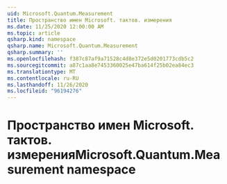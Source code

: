 ```yaml
---
uid: Microsoft.Quantum.Measurement
title: Пространство имен Microsoft. тактов. измерения
ms.date: 11/25/2020 12:00:00 AM
ms.topic: article
qsharp.kind: namespace
qsharp.name: Microsoft.Quantum.Measurement
qsharp.summary: ''
ms.openlocfilehash: f387c87af9a71528c4d8e372e5d0201773cdb5c2
ms.sourcegitcommit: a87c1aa8e7453360025e47ba614f25b02ea84ec3
ms.translationtype: MT
ms.contentlocale: ru-RU
ms.lasthandoff: 11/26/2020
ms.locfileid: "96194276"
---
```

# <a name="microsoftquantummeasurement-namespace"></a><span data-ttu-id="a85d6-102">Пространство имен Microsoft. тактов. измерения</span><span class="sxs-lookup"><span data-stu-id="a85d6-102">Microsoft.Quantum.Measurement namespace</span></span>



